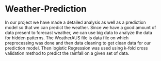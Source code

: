 # Weather-Prediction

In our project we have made a detailed analysis as well as a prediction model so that we can predict the weather.
Since we have a good amount of data present to forecast weather, we can use big data to analyze the data for hidden 
patterns. The WeatherAUS file is data file on which preprocessing was done and then data cleaning to get clean data 
for our prediction model. Then logistic Regression was used using k-fold cross validation method to predict the rainfall
on a given set of data.
